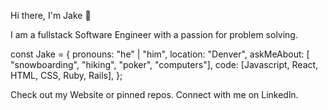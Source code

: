 Hi there, I'm Jake 👋

I am a fullstack Software Engineer with a passion for problem solving.

const Jake = {
    pronouns: "he" | "him",
    location: "Denver",
    askMeAbout: [ "snowboarding", "hiking", "poker", "computers"],
    code: [Javascript, React, HTML, CSS, Ruby, Rails],
};

Check out my Website or pinned repos. Connect with me on Linkedln.
